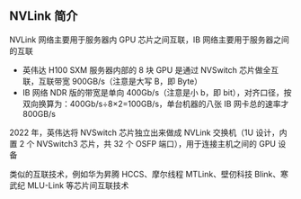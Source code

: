 ## NVLink 简介

NVLink 网络主要用于服务器内 GPU 芯片之间互联，IB 网络主要用于服务器之间的互联

- 英伟达 H100 SXM 服务器内部的 8 块 GPU 是通过 NVSwitch 芯片做全互联，互联带宽 900GB/s（注意是大写 B，即 Byte）
- IB 网络 NDR 版的带宽是单向 400Gb/s（注意是小 b，即 bit），对齐口径，按双向换算为：400Gb/s÷8×2=100GB/s，单台机器的八张 IB 网卡总的速率才 800GB/s

2022 年，英伟达将 NVSwitch 芯片独立出来做成 NVLink 交换机（1U 设计，内置 2 个 NVSwitch3 芯片，共 32 个 OSFP 端口），用于连接主机之间的 GPU 设备

类似的互联技术，例如华为昇腾 HCCS、摩尔线程 MTLink、壁仞科技 Blink、寒武纪 MLU-Link 等芯片间互联技术